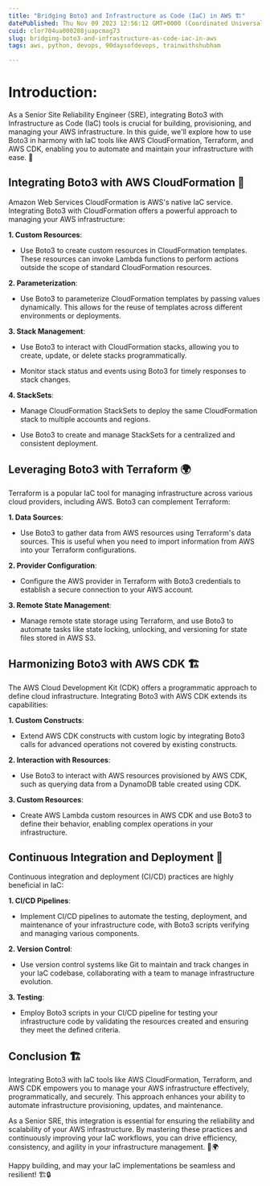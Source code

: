 ```yaml
---
title: "Bridging Boto3 and Infrastructure as Code (IaC) in AWS 🏗️"
datePublished: Thu Nov 09 2023 12:56:12 GMT+0000 (Coordinated Universal Time)
cuid: clor704ua000208juapcmag73
slug: bridging-boto3-and-infrastructure-as-code-iac-in-aws
tags: aws, python, devops, 90daysofdevops, trainwithshubham

---
```


# Introduction:

As a Senior Site Reliability Engineer (SRE), integrating Boto3 with Infrastructure as Code (IaC) tools is crucial for building, provisioning, and managing your AWS infrastructure. In this guide, we'll explore how to use Boto3 in harmony with IaC tools like AWS CloudFormation, Terraform, and AWS CDK, enabling you to automate and maintain your infrastructure with ease. 🚀

## Integrating Boto3 with AWS CloudFormation 🧩

Amazon Web Services CloudFormation is AWS's native IaC service. Integrating Boto3 with CloudFormation offers a powerful approach to managing your AWS infrastructure:

**1\. Custom Resources**:

* Use Boto3 to create custom resources in CloudFormation templates. These resources can invoke Lambda functions to perform actions outside the scope of standard CloudFormation resources.
    

**2\. Parameterization**:

* Use Boto3 to parameterize CloudFormation templates by passing values dynamically. This allows for the reuse of templates across different environments or deployments.
    

**3\. Stack Management**:

* Use Boto3 to interact with CloudFormation stacks, allowing you to create, update, or delete stacks programmatically.
    
* Monitor stack status and events using Boto3 for timely responses to stack changes.
    

**4\. StackSets**:

* Manage CloudFormation StackSets to deploy the same CloudFormation stack to multiple accounts and regions.
    
* Use Boto3 to create and manage StackSets for a centralized and consistent deployment.
    

## Leveraging Boto3 with Terraform 🌍

Terraform is a popular IaC tool for managing infrastructure across various cloud providers, including AWS. Boto3 can complement Terraform:

**1\. Data Sources**:

* Use Boto3 to gather data from AWS resources using Terraform's data sources. This is useful when you need to import information from AWS into your Terraform configurations.
    

**2\. Provider Configuration**:

* Configure the AWS provider in Terraform with Boto3 credentials to establish a secure connection to your AWS account.
    

**3\. Remote State Management**:

* Manage remote state storage using Terraform, and use Boto3 to automate tasks like state locking, unlocking, and versioning for state files stored in AWS S3.
    

## Harmonizing Boto3 with AWS CDK 🏗️

The AWS Cloud Development Kit (CDK) offers a programmatic approach to define cloud infrastructure. Integrating Boto3 with AWS CDK extends its capabilities:

**1\. Custom Constructs**:

* Extend AWS CDK constructs with custom logic by integrating Boto3 calls for advanced operations not covered by existing constructs.
    

**2\. Interaction with Resources**:

* Use Boto3 to interact with AWS resources provisioned by AWS CDK, such as querying data from a DynamoDB table created using CDK.
    

**3\. Custom Resources**:

* Create AWS Lambda custom resources in AWS CDK and use Boto3 to define their behavior, enabling complex operations in your infrastructure.
    

## Continuous Integration and Deployment 🔄

Continuous integration and deployment (CI/CD) practices are highly beneficial in IaC:

**1\. CI/CD Pipelines**:

* Implement CI/CD pipelines to automate the testing, deployment, and maintenance of your infrastructure code, with Boto3 scripts verifying and managing various components.
    

**2\. Version Control**:

* Use version control systems like Git to maintain and track changes in your IaC codebase, collaborating with a team to manage infrastructure evolution.
    

**3\. Testing**:

* Employ Boto3 scripts in your CI/CD pipeline for testing your infrastructure code by validating the resources created and ensuring they meet the defined criteria.
    

## Conclusion 🏗️

Integrating Boto3 with IaC tools like AWS CloudFormation, Terraform, and AWS CDK empowers you to manage your AWS infrastructure effectively, programmatically, and securely. This approach enhances your ability to automate infrastructure provisioning, updates, and maintenance.

As a Senior SRE, this integration is essential for ensuring the reliability and scalability of your AWS infrastructure. By mastering these practices and continuously improving your IaC workflows, you can drive efficiency, consistency, and agility in your infrastructure management. 🚀🌍

Happy building, and may your IaC implementations be seamless and resilient! 🏗️🔒